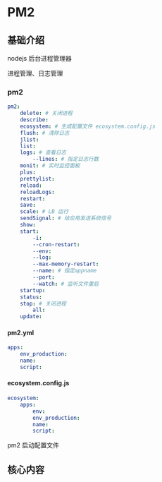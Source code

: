 # PM2

## 基础介绍

nodejs 后台进程管理器

进程管理、日志管理



### pm2
```yaml
pm2:
    delete: # 关闭进程
    describe:
    ecosystem: # 生成配置文件 ecosystem.config.js
    flush: # 清除日志
    jlist:
    list:
    logs: # 查看日志
        --lines: # 指定日志行数
    monit: # 实时监控面板
    plus:
    prettylist:
    reload:
    reloadLogs:
    restart:
    save:
    scale: # LB 运行
    sendSignal: # 给应用发送系统信号
    show:
    start:
        -i:
        --cron-restart:
        --env:
        --log:
        --max-memory-restart:
        --name: # 指定appname
        --port:
        --watch: # 监听文件重启
    startup:
    status:
    stop: # 关闭进程
        all:
    update:
```


#### pm2.yml
```yaml
apps:
    env_production:
    name:
    script:
```


#### ecosystem.config.js
```yaml
ecosystem:
    apps:
        env:
        env_production:
        name:
        script:
```


pm2 启动配置文件




## 核心内容
